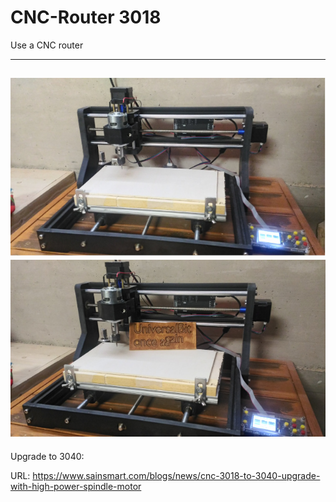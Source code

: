 # CNC-Router 3018
Use a CNC router

---
![CNC_3018](https://github.com/universalbit-dev/CNC-Router/blob/main/cnc_3018/cnc3018.jpg "Cnc 3018")
![once_again](https://github.com/universalbit-dev/CNC-Router/blob/main/cnc_3018/once_again.jpg "once again")
---

Upgrade to 3040:

URL: https://www.sainsmart.com/blogs/news/cnc-3018-to-3040-upgrade-with-high-power-spindle-motor

